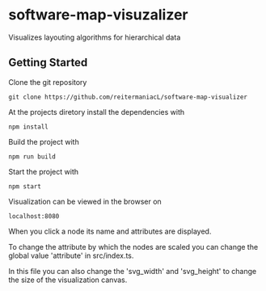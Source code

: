 # software-map-visuzalizer

Visualizes layouting algorithms for hierarchical data

## Getting Started

Clone the git repository
```
git clone https://github.com/reitermaniacL/software-map-visualizer
```

At the projects diretory install the dependencies with
```
npm install
```

Build the project with
```
npm run build
```

Start the project with
```
npm start
```

Visualization can be viewed in the browser on
```
localhost:8080
```
When you click a node its name and attributes are displayed.

To change the attribute by which the nodes are scaled you can change the global value 'attribute' in src/index.ts.

In this file you can also change the 'svg_width' and 'svg_height' to change the size of the visualization canvas.
